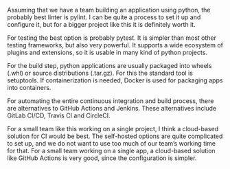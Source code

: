 Assuming that we have a team building an application using python, the probably best linter is pylint. I can be quite a process to set it up and configure it, but for a bigger project like this it is definitely worth it.

For testing the best option is probably pytest. It is simpler than most other testing frameworks, but also very powerful. It supports a wide ecosystem of plugins and extensions, so it is usable in many kind of python projects.

For the build step, python applications are usually packaged into wheels (.whl) or source distributions (.tar.gz). For this the standard tool is setuptools. If containerization is needed, Docker is used for packaging apps into containers.

For automating the entire continuous integration and build process, there are alternatives to GitHub Actions and Jenkins. These alternatives include GitLab CI/CD, Travis CI and CircleCI.

For a small team like this working on a single project, I think a cloud-based solution for CI would be best. The self-hosted options are quite complicated to set up, and we do not want to use too much of our team’s working time for that. For a small team working on a single app, a cloud-based solution like GitHub Actions is very good, since the configuration is simpler.